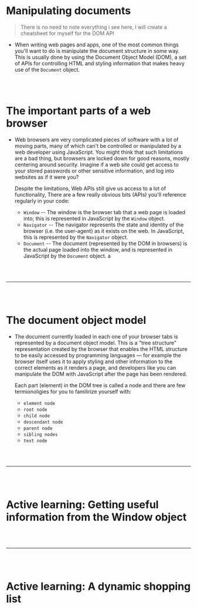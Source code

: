# Manipulating documents

> There is no need to note everything i see here, I will create a cheatsheet for myself for the DOM API

- When writing web pages and apps, one of the most common things you'll want to do is manipulate the document structure in some way. This is usually done by using the Document Object Model (DOM), a set of APIs for controlling HTML and styling information that makes heavy use of the `Document` object.

<br>
<br>

# The important parts of a web browser

- Web browsers are very complicated pieces of software with a lot of moving parts, many of which can't be controlled or manipulated by a web developer using JavaScript. You might think that such limitations are a bad thing, but browsers are locked down for good reasons, mostly centering around security. Imagine if a web site could get access to your stored passwords or other sensitive information, and log into websites as if it were you?

  Despite the limitations, Web APIs still give us access to a lot of functionality, There are a few really obvious bits (APIs) you'll reference regularly in your code:
    - `Window` -- The window is the browser tab that a web page is loaded into; this is represented in JavaScript by the `Window` object. 
    - `Navigator` -- The navigator represents the state and identity of the browser (i.e. the user-agent) as it exists on the web. In JavaScript, this is represented by the `Navigator` object.
    - `Document` -- The document (represented by the DOM in browsers) is the actual page loaded into the window, and is represented in JavaScript by the `Document` object.
a
<br>
<br>

---

<br>
<br>

# The document object model

- The document currently loaded in each one of your browser tabs is represented by a document object model. This is a "tree structure" representation created by the browser that enables the HTML structure to be easily accessed by programming languages — for example the browser itself uses it to apply styling and other information to the correct elements as it renders a page, and developers like you can manipulate the DOM with JavaScript after the page has been rendered.

  Each part (element) in the DOM tree is called a node and there are few termionoligies for you to familirize yourself with:
    - `element node` 
    - `root node` 
    - `child node`
    - `descendant node` 
    - `parent node` 
    - `sibling nodes` 
    - `text node`

<br>
<br>

---

<br>
<br>

# Active learning: Getting useful information from the Window object

<br>
<br>

---

<br>
<br>

# Active learning: A dynamic shopping list

